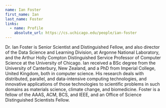 ```yaml
---
name: Ian Foster
first_name: Ian
last_name: Foster
links:
  - name: Profile
    absolute_url: https://cs.uchicago.edu/people/ian-foster
---
```

Dr. Ian Foster is Senior Scientist and Distinguished Fellow, and also director of the Data Science and Learning Division, at Argonne National Laboratory, and the Arthur Holly Compton Distinguished Service Professor of Computer Science at the University of Chicago. Ian received a BSc degree from the University of Canterbury, New Zealand, and a PhD from Imperial College, United Kingdom, both in computer science. His research deals with distributed, parallel, and data-intensive computing technologies, and innovative applications of those technologies to scientific problems in such domains as materials science, climate change, and biomedicine. Foster is a fellow of the AAAS, ACM, BCS, and IEEE, and an Office of Science Distinguished Scientists Fellow.